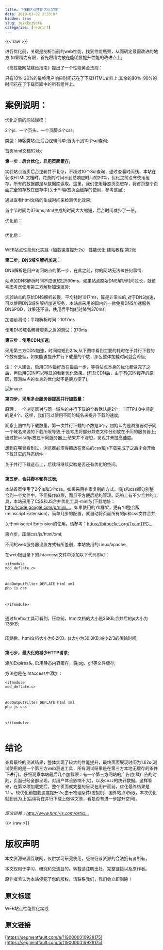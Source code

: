 ```yaml
---
title: 'WEB站点性能优化实践' 
date: 2019-03-02 2:30:07
hidden: true
slug: 3e7xkoz9of6
categories: [reprint]
---
```


{{< raw >}}

                    
<p>进行优化前，关键是剖析当前的web性能，找到性能瓶颈，从而确定最需改进的地方;如果精力有限，首先将精力放在能明显提升性能的改进点上;</p>
<p>《高性能网站建设指南》提出了一个性能黄金法则：</p>
<p>只有10%-20%的最终用户响应时间花在了下载HTML文档上;其余的80%-90%的时间花在了下载页面中的所有组件上。</p>
<h1 id="articleHeader0">案例说明：</h1>
<p>优化之前的网站规模：</p>
<p>2个js、一个页头、一个页脚;3个css;</p>
<p>类型：博客类站点;后台逻辑简单;首页不到10个sql查询;</p>
<p>首页html文档52kb;</p>
<p><strong>第一步：后台优化，启用页面缓存;</strong></p>
<p>实验站点首页后台逻辑并不复杂，不超过10个Sql查询，通过查看时间线，本站在获取HTML文档时，花费的时间不到总响应时间的20%，优化之前没有使用缓存，所有的数据都是从数据库读取，这里，我们使用静态页面缓存，将首页整个页面完全的存放在缓存中(关于YII静态页面缓存的使用，参考这里);</p>
<p>通过查看html文档的生成时间来检测优化效果;</p>
<p>首字节时间为376ms;html生成的时间大大缩短，后台时间减少了一倍。</p>
<p>优化前：</p>
<p><span class="img-wrap"><img data-src="/img/remote/1460000016928178?w=640&amp;h=120" src="https://static.alili.tech/img/remote/1460000016928178?w=640&amp;h=120" alt="" title="" style="cursor: pointer; display: inline;"></span></p>
<p>优化后：</p>
<p><span class="img-wrap"><img data-src="/img/remote/1460000016928179?w=640&amp;h=72" src="https://static.alili.tech/img/remote/1460000016928179?w=640&amp;h=72" alt="" title="" style="cursor: pointer; display: inline;"></span></p>
<p>WEB站点性能优化实践（加载速度提升2s） 性能优化 建站教程 第2张</p>
<p><strong>第二步，DNS域名解析加速：</strong></p>
<p>DNS解析是用户访问站点的第一步，在此之前，你的网站无法做任何事情;</p>
<p>站点的DNS解析时间不应该超过500ms，如果站点原始DNS解析时间过长，就该考虑考虑使用第三方解析加速服务;</p>
<p>实验站点的原始DNS解析较慢，平均耗时1017ms，算是非常长的;对于DNS加速，可以使用DNS域名解析加速服务，本站点采用的国内的一款免费DNS加速服务DNSPOD，效果还不错，使用后平均耗时降到370ms;</p>
<p>加速前测试：平均解析时间：1017ms</p>
<p>使用DNS域名解析服务之后的测试：370ms</p>
<p><strong>第三步：使用CDN加速;</strong></p>
<p>采用第三方CDN加速，时间缩短到2.1s;从下图中看到主要的耗时在于并行下载的个数有些低，如果能够提升并行下载量的个数，那么整体加载时间就会降低;</p>
<p>注：个人建议，启用CDN最好放在最后一步，等将站点本身的优化都做完了之后，再启用CDN可以明显的看到优化效果。(开启CDN后，由于有CDN缓存的原因，观测站点的本身的优化就不是很方便了);</p>
<p><span class="img-wrap"><img data-src="/img/remote/1460000016928180?w=644&amp;h=326" src="https://static.alili.tech/img/remote/1460000016928180?w=644&amp;h=326" alt="image" title="image" style="cursor: pointer; display: inline;"></span></p>
<p><strong>第四步，采用多台服务器提高并行加载量：</strong></p>
<p>原理：一个浏览器对与同一域名的并行下载的个数默认是2个， HTTP.1.0中规定的是4个。这样，我们可以使用不同的域名来提升下载的速度;</p>
<p>观察上图中的下载数量，第一次并行下载的个数是4个，初始认为是浏览器对于同一个域名来源的下载所限导致;于是考虑将部分静态文件分别放在不同的服务器上;通过把css和js放在不同服务器上;结果并不理想，发现并未提高速度。</p>
<p>想到在哪曾看到过，浏览器必须得把放在页头的css和js下载完成了之后才会开始下载其它的静态组件;</p>
<p>关于并行下载这点上，后续将继续实验是否还有优化的空间。</p>
<p><span class="img-wrap"><img data-src="/img/remote/1460000016928181?w=644&amp;h=375" src="https://static.alili.tech/img/remote/1460000016928181?w=644&amp;h=375" alt="" title="" style="cursor: pointer;"></span></p>
<p><strong>第五步，合并脚本和样式表;</strong></p>
<p>本站首页使用了2个js和3个css。如果采用朴素复制的方式，将js和css都分别整合到一个文件中，不但操作麻烦，而且不方便后期的管理。网络上有不少合并的工具，本站采用了CSS和JS合并优化工具-minify(下载地址：<a href="http://code.google.com/p/minify/)" rel="nofollow noreferrer" target="_blank">http://code.google.com/p/mini...</a>。如果使用的YII框架，更有YII整合版(minscript Extension)，简单几步的配置，就自动将页面所有的js和css文件合并;</p>
<p>关于minscript Extension的使用，请参考：<a href="https://bitbucket.org/TeamTPG/minscript/wiki/Usage" rel="nofollow noreferrer" target="_blank">https://bitbucket.org/TeamTPG...</a></p>
<p>第六步，压缩css/js/html/xml;</p>
<p>不同的web服务器设置方式有所差别，本站使用的Linux/apache,</p>
<p>在web根目录下的.htaccess文件中添加以下代码即可：</p>
<div class="widget-codetool" style="display:none;">
      <div class="widget-codetool--inner">
      <span class="selectCode code-tool" data-toggle="tooltip" data-placement="top" title="" data-original-title="全选"></span>
      <span type="button" class="copyCode code-tool" data-toggle="tooltip" data-placement="top" data-clipboard-text="<ifmodule mod_deflate.c>

AddOutputFilter DEFLATE html xml php js css

</ifmodule>" title="" data-original-title="复制"></span>
      <span type="button" class="saveToNote code-tool" data-toggle="tooltip" data-placement="top" title="" data-original-title="放进笔记"></span>
      </div>
      </div><pre class="hljs crmsh"><code><span class="hljs-tag">&lt;ifmodule mod_deflate.c&gt;</span>

AddOutputFilter DEFLATE html <span class="hljs-keyword">xml</span> <span class="hljs-title">php</span> js css

<span class="hljs-tag">&lt;/ifmodule&gt;</span></code></pre>
<p>通过firefox工具可看到，压缩前，html文档的大小是25KB;合并后的js大小为138KB;</p>
<p><span class="img-wrap"><img data-src="/img/remote/1460000016928182" src="https://static.alili.tech/img/remote/1460000016928182" alt="" title="" style="cursor: pointer; display: inline;"></span></p>
<p>压缩后，html文档大小为6.2KB。js大小为39.8KB;减少2/3的传输时间;</p>
<p><span class="img-wrap"><img data-src="/img/remote/1460000016928183" src="https://static.alili.tech/img/remote/1460000016928183" alt="" title="" style="cursor: pointer;"></span></p>
<p><strong>第七步，最大化的减少HTTP请求;</strong></p>
<p>添加Expires头, 启用静态内容缓存，将jpg、gif等文件缓存;</p>
<p>方法也是在.htaccess中添加：</p>
<div class="widget-codetool" style="display:none;">
      <div class="widget-codetool--inner">
      <span class="selectCode code-tool" data-toggle="tooltip" data-placement="top" title="" data-original-title="全选"></span>
      <span type="button" class="copyCode code-tool" data-toggle="tooltip" data-placement="top" data-clipboard-text="<ifmodule mod_deflate.c>

AddOutputFilter DEFLATE html xml php js css

</ifmodule>" title="" data-original-title="复制"></span>
      <span type="button" class="saveToNote code-tool" data-toggle="tooltip" data-placement="top" title="" data-original-title="放进笔记"></span>
      </div>
      </div><pre class="hljs crmsh"><code><span class="hljs-tag">&lt;ifmodule mod_deflate.c&gt;</span>

AddOutputFilter DEFLATE html <span class="hljs-keyword">xml</span> <span class="hljs-title">php</span> js css

<span class="hljs-tag">&lt;/ifmodule&gt;</span></code></pre>
<h1 id="articleHeader1">结论</h1>
<p>查看最终的测试结果，整体实现了较大的性能提升，最终页面展现时间为1.62s(测试使用的是一个第三方web测速工具，所有测试结果是在第三方本地无缓存的条件下进行)。仔细观察本站最后几个加载项：有一个第三方网站的广告(加载广告的时刻，页面已经全部呈现，对用户体验影响不大)，以及cnzz的统计数据。这样看来，在第12项加载完后，整个页面就完整的呈现在用户面前，优化最终结果是1.1s，较优化前加载速度提升2s;由于物理条件(虚拟机、国外站点)所限，本次优化就到此为止(后续将在并行下载上做做文章，看是否有进一步提升空间)。</p>
<p><span class="img-wrap"><img data-src="/img/remote/1460000016928184" src="https://static.alili.tech/img/remote/1460000016928184" alt="" title="" style="cursor: pointer; display: inline;"></span></p>
<p><em>原文链接：<a href="http://www.html-js.com/article/5812" rel="nofollow noreferrer" target="_blank">http://www.html-js.com/articl...</a></em></p>

                
{{< /raw >}}

# 版权声明
本文资源来源互联网，仅供学习研究使用，版权归该资源的合法拥有者所有，

本文仅用于学习、研究和交流目的。转载请注明出处、完整链接以及原作者。

原作者若认为本站侵犯了您的版权，请联系我们，我们会立即删除！

## 原文标题
WEB站点性能优化实践

## 原文链接
[https://segmentfault.com/a/1190000016928175](https://segmentfault.com/a/1190000016928175)

